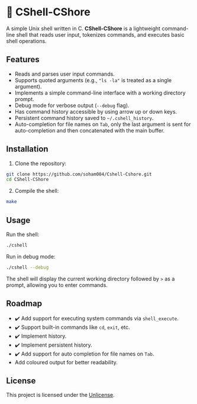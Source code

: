 # 🐚 CShell-CShore

A simple Unix shell written in C. **CShell-CShore** is a lightweight command-line shell that reads user input, tokenizes commands, and executes basic shell operations.

## Features

- Reads and parses user input commands.
- Supports quoted arguments (e.g., `"ls -la"` is treated as a single argument).
- Implements a simple command-line interface with a working directory prompt.
- Debug mode for verbose output (`--debug` flag).
- Has command history accessible by using arrow up or down keys.
- Persistent command history saved to `~/.cshell_history`.
- Auto-completion for file names on `Tab`, only the last argument is sent for auto-completion and then concatenated with the main buffer.

## Installation

1. Clone the repository:

```sh
git clone https://github.com/soham004/Cshell-Cshore.git
cd CShell-CShore
```

2. Compile the shell:

```sh
make
```

## Usage

Run the shell:

```sh
./cshell
```

Run in debug mode:

```sh
./cshell --debug
```

The shell will display the current working directory followed by `>` as a prompt, allowing you to enter commands.

## Roadmap

-  :heavy_check_mark: Add support for executing system commands via `shell_execute`. 
-  :heavy_check_mark: Support built-in commands like `cd`, `exit`, etc.
-  :heavy_check_mark: Implement history.
-  :heavy_check_mark: Implement persistent history.
-  :heavy_check_mark: Add support for auto completion for file names on `Tab`.
- Add coloured output for better readability.

## License

This project is licensed under the [Unlicense](https://unlicense.org).
